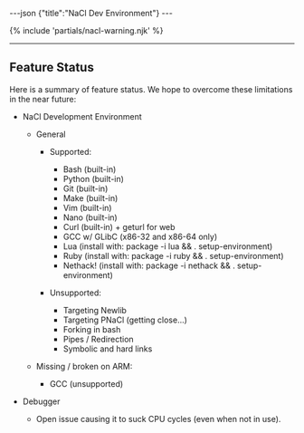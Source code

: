---json {"title":"NaCl Dev Environment"} ---

{% include 'partials/nacl-warning.njk' %}

------------------------------------------------------------------------

Feature Status
--------------

Here is a summary of feature status. We hope to overcome these limitations in the near future:

-   NaCl Development Environment

    -   General

        -   Supported:

            -   Bash (built-in)
            -   Python (built-in)
            -   Git (built-in)
            -   Make (built-in)
            -   Vim (built-in)
            -   Nano (built-in)
            -   Curl (built-in) + geturl for web
            -   GCC w/ GLibC (x86-32 and x86-64 only)
            -   Lua (install with: package -i lua && . setup-environment)
            -   Ruby (install with: package -i ruby && . setup-environment)
            -   Nethack! (install with: package -i nethack && . setup-environment)

        -   Unsupported:

            -   Targeting Newlib
            -   Targeting PNaCl (getting close...)
            -   Forking in bash
            -   Pipes / Redirection
            -   Symbolic and hard links

    -   Missing / broken on ARM:

        -   GCC (unsupported)

-   Debugger

    -   Open issue causing it to suck CPU cycles (even when not in use).
